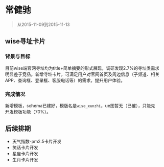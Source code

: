 # 常健驰

> 从2015-11-09到2015-11-13

## wise寻址卡片

### 背景与目标

目前wise端官网寻址均为title+简单摘要的形式展现，调研发现2.7%的寻址类需求明显差于竞品。新增寻址卡片，可满足用户对官网首页及周边信息（子频道、相关APP、查询框、登录框、客服电话等）的需求，提升用户体验。

### 完成情况

新增模板，schema已建好，模版名是`wise_xunzhi`，ue图暂无（已催），只能先开发模板功能（70%）。

## 后续排期

* 天气指数-pm2.5卡片开发
* 笑话卡片开发
* 星座卡片开发
* 生肖卡片开发
